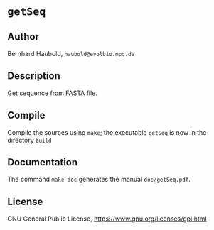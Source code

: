 # `getSeq`
## Author
Bernhard Haubold, `haubold@evolbio.mpg.de`
## Description
Get sequence from FASTA file.
## Compile
Compile the sources using `make`; the executable `getSeq` is now in the directory `build`
## Documentation
The command `make doc` generates the manual `doc/getSeq.pdf`.
## License
GNU General Public License, https://www.gnu.org/licenses/gpl.html
